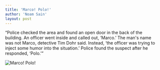 ```yaml
---
title: 'Marco! Polo!'
author: 'Noam Sain'
layout: post
---
```


“Police checked the area and found an open door in the back of the building. An officer went inside and called out, ‘Marco.’ The man's name was not Marco, detective Tim Dohr said. Instead, ‘the officer was trying to inject some humor into the situation.’ Police found the suspect after he responded, ‘Polo.’”

![Marco! Polo!](https://1.bp.blogspot.com/_8aN4krk1nsk/TG-9YYFmXiI/AAAAAAAAAag/bpRlr0CwbOc/s1600/20100301.jpg "Marco! Polo!")
